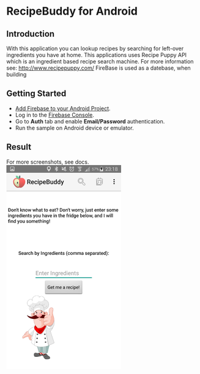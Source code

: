 RecipeBuddy for Android
=============================

Introduction
------------
With this application you can lookup recipes by searching for left-over ingredients you have at home.
This applications uses Recipe Puppy API which is an ingredient based recipe search machine.
For more information see: http://www.recipepuppy.com/
FireBase is used as a datebase, when building 


Getting Started
---------------
- [Add Firebase to your Android Project](https://firebase.google.com/docs/android/setup).
- Log in to the [Firebase Console](https://console.firebase.google.com).
- Go to **Auth** tab and enable **Email/Password** authentication.
- Run the sample on Android device or emulator.

Result
-----------
For more screenshots, see docs.
<img src="https://github.com/Jimbo994/jimboelrijkpset6/blob/master/docs/SearchActivity.png" height="534" width="300"/>
